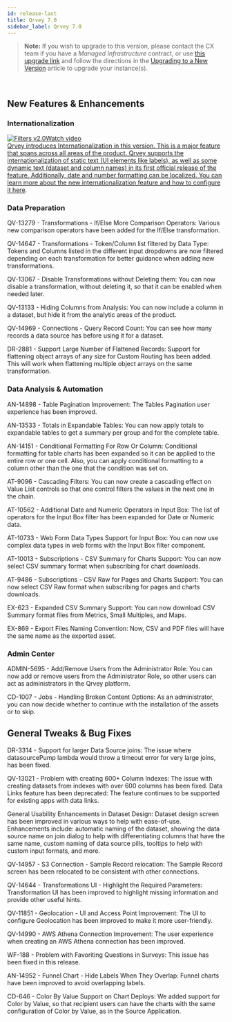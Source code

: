 ```yaml
---
id: release-last
title: Qrvey 7.0 
sidebar_label: Qrvey 7.0
---
```

<div style={{textAlign: "justify"}}>


>**Note:** If you wish to upgrade to this version, please contact the CX team if you have a *Managed Infrastructure* contract, or use <a href="https://qrvey-autodeployapp.s3.amazonaws.com/autodeployappCloudformation-enterprise-7.0.json">this upgrade link</a> and follow the directions in the <a href="/docs/get-started/upgrading-new-version">Upgrading to a New Version</a> article to upgrade your instance(s).  
<br>

## New Features & Enhancements

### Internationalization
<a href="/docs/video-training/release/version-6.5/" target="_blank" className="tooltip"><img alt="Filters v2.0" src="https://s3.amazonaws.com/cdn.qrvey.com/documentation_assets/release-notes/video_icon.png#thumbnail-20" className="video-icon-png" /><span className="tooltiptext">Watch video</span></a> <a href="/docs/ui-docs/filtering-data/working-with-filters/" /> <br>
Qrvey introduces Internationalization in this version. This is a major feature that spans across all areas of the product. Qrvey supports the internationalization of static text (UI elements like labels), as well as some dynamic text (dataset and column names) in its first official release of the feature. Additionally, date and number formatting can be localized. You can learn more about the new internationalization feature and how to configure it <a href="/docs/special-features/internationalization/overview" target="_blank">here</a>. 



### Data Preparation

QV-13279 - Transformations - If/Else More Comparison Operators: Various new comparison operators have been added for the If/Else transformation. 

QV-14647 - Transformations - Token/Column list filtered by Data Type: Tokens and Columns listed in the different input dropdowns are now filtered depending on each transformation for better guidance when adding new transformations.  

QV-13067 - Disable Transformations without Deleting them: You can now disable a transformation, without deleting it, so that it can be enabled when needed later.

QV-13133 - Hiding Columns from Analysis: You can now include a column in a dataset, but hide it from the analytic areas of the product.

QV-14969 - Connections - Query Record Count: You can see how many records a data source has before using it for a dataset. 

DR-2881 - Support Large Number of Flattened Records: Support for flattening object arrays of any size for Custom Routing has been added. This will work when flattening multiple object arrays on the same transformation.

### Data Analysis & Automation

AN-14898 - Table Pagination Improvement: The Tables Pagination user experience has been improved.

AN-13533 - Totals in Expandable Tables: You can now apply totals to expandable tables to get a summary per group and for the complete table. 

AN-14151 - Conditional Formatting For Row Or Column: Conditional formatting for table charts has been expanded so it can be applied to the entire row or one cell. 
Also, you can apply conditional formatting to a column other than the one that the condition was set on.

AT-9096 - Cascading Filters: You can now create a cascading effect on Value List controls so that one control filters the values in the next one in the chain.

AT-10562 - Additional Date and Numeric Operators in Input Box: The list of operators for the Input Box filter has been expanded for Date or Numeric data.

AT-10733 - Web Form Data Types Support for Input Box: You can now use complex data types in web forms with the Input Box filter component.

AT-10013 - Subscriptions - CSV Summary for Charts Support: You can now select CSV summary format when subscribing for chart downloads. 

AT-9486 - Subscriptions - CSV Raw for Pages and Charts Support: You can now select CSV Raw format when subscribing for pages and charts downloads.

EX-623 - Expanded CSV Summary Support: You can now download CSV Summary format files from Metrics, Small Multiples, and Maps.

EX-869 - Export Files Naming Convention: Now, CSV and PDF files will have the same name as the exported asset.

### Admin Center
ADMIN-5695 - Add/Remove Users from the Administrator Role: You can now add or remove users from the Administrator Role, so other users can act as administrators in the Qrvey platform. 

CD-1007 - Jobs - Handling Broken Content Options: As an administrator, you can now decide whether to continue with the installation of the assets or to skip. 




## General Tweaks & Bug Fixes

DR-3314 - Support for larger Data Source joins: The issue where datasourcePump lambda would throw a timeout error for very large joins, has been fixed.

QV-13021 - Problem with creating 600+ Column Indexes: The issue with creating datasets from indexes with over 600 columns has been fixed.
Data Links feature has been deprecated: The feature continues to be supported for existing apps with data links.

General Usability Enhancements in Dataset Design: Dataset design screen has been improved in various ways to help with ease-of-use. Enhancements include: automatic naming of the dataset, showing the data source name on join dialog to help with differentiating columns that have the same name, custom naming of data source pills, tooltips to help with custom input formats, and more. 

QV-14957 - S3 Connection - Sample Record relocation: The Sample Record screen has been relocated to be consistent with other connections.

QV-14644 - Transformations UI - Highlight the Required Parameters: Transformation UI has been improved to highlight missing information and provide other useful hints.

QV-11851 - Geolocation - UI and Access Point Improvement: The UI to configure Geolocation has been improved to make it more user-friendly.

QV-14990 - AWS Athena Connection Improvement: The user experience when creating an AWS Athena connection has been improved.

WF-188 - Problem with Favoriting Questions in Surveys: This issue has been fixed in this release.

AN-14952 - Funnel Chart - Hide Labels When They Overlap: Funnel charts have been improved to avoid overlapping labels.

CD-646 - Color By Value Support on Chart Deploys: We added support for Color by Value, so that recipient users can have the charts with the same configuration of Color by Value, as in the Source Application. 


</div>